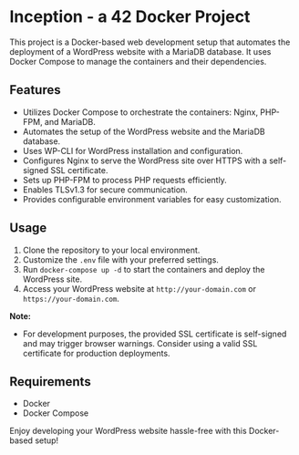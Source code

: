 # Inception - a 42 Docker Project

This project is a Docker-based web development setup that automates the deployment of a WordPress website with a MariaDB database. It uses Docker Compose to manage the containers and their dependencies.

## Features

- Utilizes Docker Compose to orchestrate the containers: Nginx, PHP-FPM, and MariaDB.
- Automates the setup of the WordPress website and the MariaDB database.
- Uses WP-CLI for WordPress installation and configuration.
- Configures Nginx to serve the WordPress site over HTTPS with a self-signed SSL certificate.
- Sets up PHP-FPM to process PHP requests efficiently.
- Enables TLSv1.3 for secure communication.
- Provides configurable environment variables for easy customization.

## Usage

1. Clone the repository to your local environment.
2. Customize the `.env` file with your preferred settings.
3. Run `docker-compose up -d` to start the containers and deploy the WordPress site.
4. Access your WordPress website at `http://your-domain.com` or `https://your-domain.com`.

**Note:**

- For development purposes, the provided SSL certificate is self-signed and may trigger browser warnings. Consider using a valid SSL certificate for production deployments.

## Requirements

- Docker
- Docker Compose

Enjoy developing your WordPress website hassle-free with this Docker-based setup!
